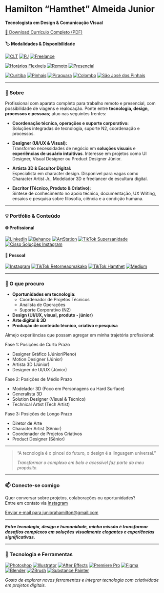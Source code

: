 # Hamilton “Hamthet” Almeida Junior

**Tecnologista em Design & Comunicação Visual**

[📄 Download Currículo Completo (PDF)](CURRICULO102025Geral.pdf)


#### 🏷️ Modalidades & Disponibilidade

[![CLT](https://img.shields.io/badge/CLT-0d47a1?style=for-the-badge)](#)
[![PJ](https://img.shields.io/badge/PJ-039be5?style=for-the-badge)](#)
[![Freelance](https://img.shields.io/badge/Freelance-43a047?style=for-the-badge)](#)

[![Horários Flexíveis](https://img.shields.io/badge/Horários%20Flexíveis-ffd600?style=for-the-badge)](#)
[![Remoto](https://img.shields.io/badge/Remoto-26a69a?style=for-the-badge)](#)
[![Presencial](https://img.shields.io/badge/Presencial-8e24aa?style=for-the-badge)](#)

[![Curitiba](https://img.shields.io/badge/Curitiba-388e3c?style=for-the-badge)](#)
[![Pinhais](https://img.shields.io/badge/Pinhais-c62828?style=for-the-badge)](#)
[![Piraquara](https://img.shields.io/badge/Piraquara-3949ab?style=for-the-badge)](#)
[![Colombo](https://img.shields.io/badge/Colombo-fbc02d?style=for-the-badge)](#)
[![São José dos Pinhais](https://img.shields.io/badge/São%20José%20dos%20Pinhais-5d4037?style=for-the-badge)](#)

---

### 📌 Sobre

Profissional com aparato completo para trabalho remoto e presencial, com possibilidade de viagens e realocação. Ponte entre **tecnologia, design, processos e pessoas**; atuo nas seguintes frentes:

- **Coordenação técnica, operações e suporte corporativo:**  
  Soluções integradas de tecnologia, suporte N2, coordenação e processos.

- **Designer (UI/UX & Visual):**  
  Transformo necessidades de negócio em **soluções visuais** e **experiências de usuário intuitivas**. Interesse em projetos como UI Designer, Visual Designer ou Product Designer Júnior.

- **Artista 3D & Escultor Digital:**  
  Especialista em character design. Disponível para vagas como Character Artist Jr., Modelador 3D e freelancer de escultura digital.

- **Escritor (Técnico, Produto & Criativo):**  
  Síntese de conhecimento no apoio técnico, documentação, UX Writing, ensaios e pesquisa sobre filosofia, ciência e a condição humana.

---

### 💡 Portfólio & Conteúdo

#### 🌐 Profissional

[![LinkedIn](https://img.shields.io/badge/LinkedIn-0077b5?style=for-the-badge&logo=linkedin&logoColor=white)](https://www.linkedin.com/in/hamthet/)
[![Behance](https://img.shields.io/badge/Behance-1769ff?style=for-the-badge&logo=behance&logoColor=white)](https://www.behance.net/hamthet)
[![ArtStation](https://img.shields.io/badge/ArtStation-13aff0?style=for-the-badge&logo=artstation&logoColor=white)](https://www.artstation.com/hamthet)
[![TikTok Supersanidade](https://img.shields.io/badge/TikTok-000000?style=for-the-badge&logo=tiktok&logoColor=white)](https://www.tiktok.com/@supersanidade)
[![Cisso Soluções Instagram](https://img.shields.io/badge/Instagram-c13584?style=for-the-badge&logo=instagram&logoColor=white)](https://www.instagram.com/cissolucoestecnologicas/)

#### 👤 Pessoal

[![Instagram](https://img.shields.io/badge/Instagram-c13584?style=for-the-badge&logo=instagram&logoColor=white)](https://www.instagram.com/hamthet/)
[![TikTok Retorneaomakako](https://img.shields.io/badge/TikTok-000000?style=for-the-badge&logo=tiktok&logoColor=white)](https://www.tiktok.com/@retorneaomakako)
[![TikTok Hamthet](https://img.shields.io/badge/TikTok-000000?style=for-the-badge&logo=tiktok&logoColor=white)](https://www.tiktok.com/@hamthet)
[![Medium](https://img.shields.io/badge/Medium-00ab6c?style=for-the-badge&logo=medium&logoColor=white)](https://hamthet.medium.com/)



---

### 🎯 O que procuro

- **Oportunidades em tecnologia:**  
  - Coordenador de Projetos Técnicos  
  - Analista de Operações  
  - Suporte Corporativo (N2)
- **Design (UI/UX, visual, produto - júnior)**
- **Arte digital & 3D**
- **Produção de conteúdo técnico, criativo e pesquisa**

Almejo experiências que possam agregar em minha trajetória profissional:

Fase 1: Posições de Curto Prazo
 - Designer Gráfico (Júnior/Pleno)
 - Motion Designer (Júnior)
 - Artista 3D (Júnior)
 - Designer de UI/UX (Júnior)

Fase 2: Posições de Médio Prazo
 - Modelador 3D (Foco em Personagens ou Hard Surface)
 - Generalista 3D
 - Solution Designer (Visual & Técnico)
 - Technical Artist (Tech Artist)

Fase 3: Posições de Longo Prazo
 - Diretor de Arte
 - Character Artist (Sênior)
 - Coordenador de Projetos Criativos
 - Product Designer (Sênior)

---

> “A tecnologia é o pincel do futuro, o design é a linguagem universal.”
> 
> _Transformar o complexo em belo e acessível faz parte do meu propósito._

---

### 📫 Conecte-se comigo

Quer conversar sobre projetos, colaborações ou oportunidades?  
Entre em contato via [Instagram](https://www.instagram.com/hamthet/)

<a href="mailto:juniorahamilton@gmail.com">Enviar e‑mail para juniorahamilton@gmail.com</a>

---

**_Entre tecnologia, design e humanidade, minha missão é transformar desafios complexos em soluções visualmente elegantes e experiências significativas._**

---

### 🚀 Tecnologia e Ferramentas

[![Photoshop](https://img.shields.io/badge/Photoshop-31A8FF?style=for-the-badge&logo=adobephotoshop&logoColor=white)](#)
[![Illustrator](https://img.shields.io/badge/Illustrator-FF9A00?style=for-the-badge&logo=adobeillustrator&logoColor=white)](#)
[![After Effects](https://img.shields.io/badge/After%20Effects-9999FF?style=for-the-badge&logo=adobeaftereffects&logoColor=white)](#)
[![Premiere Pro](https://img.shields.io/badge/Premiere%20Pro-9999FF?style=for-the-badge&logo=adobepremierepro&logoColor=white)](#)
[![Figma](https://img.shields.io/badge/Figma-F24E1E?style=for-the-badge&logo=figma&logoColor=white)](#)
[![Blender](https://img.shields.io/badge/Blender-F5792A?style=for-the-badge&logo=blender&logoColor=white)](#)
[![ZBrush](https://img.shields.io/badge/ZBrush-222?style=for-the-badge&logoColor=white)](#)
[![Substance Painter](https://img.shields.io/badge/Substance%20Painter-e94e1b?style=for-the-badge&logo=adobe&logoColor=white)](#)


_Gosto de explorar novas ferramentas e integrar tecnologia com criatividade em projetos digitais._



